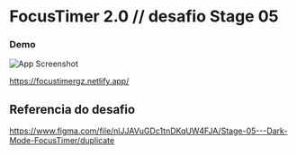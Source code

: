 # FocusTimer 2.0 // desafio Stage 05 

### Demo

![App Screenshot](https://i.imgur.com/iuSOjpj.gif)

https://focustimergz.netlify.app/

## Referencia do desafio 

https://www.figma.com/file/nlJJAVuGDc1tnDKqUW4FJA/Stage-05---Dark-Mode-FocusTimer/duplicate
